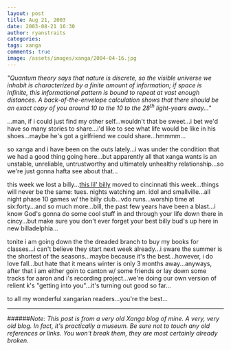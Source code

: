 ```yaml
---
layout: post
title: Aug 21, 2003
date: 2003-08-21 16:30
author: ryanstraits
categories:
tags: xanga
comments: true
image: /assets/images/xanga/2004-04-16.jpg
---
```

<em>"Quantum theory says that nature is discrete, so the visible universe we inhabit is characterized by a finite amount of information; if space is infinite, this informational pattern is bound to repeat at vast enough distances. A back-of-the-envelope calculation shows that there should be an exact copy of you around 10 to the 10 to the 28<sup>th</sup> light-years away..."</em>

<!-- break -->

...man, if i could just find my other self...wouldn't that be sweet...i bet we'd have so many stories to share...i'd like to see what life would be like in his shoes...maybe he's got a girlfriend we could share...hmmmm...

so xanga and i have been on the outs lately...i was under the condition that we had a good thing going here...but apparently all that xanga wants is an unstable, unreliable, untrustworthy and ultimately unhealthy relationship...so we're just gonna hafta see about that...

this week we lost a billy...<a href="http://www.xanga.com/unsubscribe" target="_blank">this lil' billy</a> moved to cincinnati this week...things will never be the same: tues. nights watching am. idol and smallville...all night phase 10 games w/ the billy club...vdo runs...worship time at six:forty...and so much more...bill, the past few years have been a blast...i know God's gonna do some cool stuff in and through your life down there in cincy...but make sure you don't ever forget your best billy bud's up here in new billadelphia...

tonite i am going down the the dreaded branch to buy my books for classes...i can't believe they start next week already...i sware the summer is the shortest of the seasons...maybe because it's the best...however, i do love fall...but hate that it means winter is only 3 months away...anyways, after that i am either goin to canton w/ some friends or lay down some tracks for aaron and i's recording project...we're doing our own version of relient k's "getting into you"...it's turning out good so far...

to all my wonderful xangarian readers...you're the best...

---

######*Note: This post is from a very old Xanga blog of mine. A very, very old blog. In fact, it's practically a museum. Be sure not to touch any old references or links. You won't break them, they are most certainly already broken.*